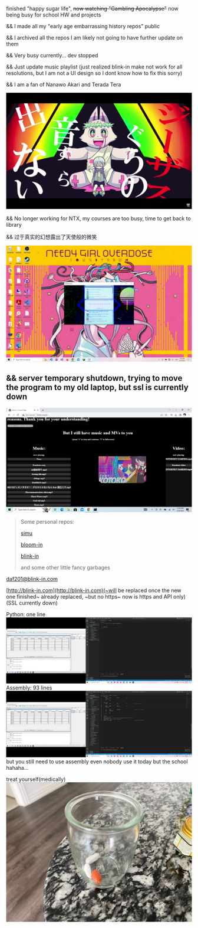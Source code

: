 <!-- Clearify first, my coding style is not as bad as my school GPA, living style nor myself

[![Anurag's GitHub stats](https://github-readme-stats.vercel.app/api?username=daf201)](https://github.com/anuraghazra/github-readme-stats)

[![Top Langs](https://github-readme-stats.vercel.app/api/top-langs/?username=daf201)](https://github.com/anuraghazra/github-readme-stats)

--- -->
finished "happy sugar life", ~~now watching "Gambling Apocalypse"~~ now being busy for school HW and projects

&& I made all my "early age embarrassing history repos" public 

&& I archived all the repos I am likely not going to have further update on them

&& Very busy currently... dev stopped

&& Just update music playlist (just realized blink-in make not work for all resolutions, but I am not a UI design so I dont know how to fix this sorry)

&& I am a fan of Nanawo Akari and Terada Tera

![](https://github.com/DAF201/DAF201/blob/main/images/Screenshot%20(313).png)

&& No longer working for NTX, my courses are too busy, time to get back to library

&& 过于真实的幻想露出了天使般的微笑

![](https://github.com/DAF201/DAF201/blob/main/images/Screenshot%20(281).png)

## && server temporary shutdown, trying to move the program to my old laptop, but ssl is currently down

![](https://github.com/DAF201/DAF201/blob/main/images/Screenshot%20(1).png)

[//]: # (&& A project I participated in designing started the test)

[//]: # (https://github.com/DAF201/DAF201/blob/main/images/5FE90B19-F08E-44C9-A10C-8E76C21A89BF.jpg)

> Some personal repos:
>
> [simu](https://github.com/DAF201/simu)
>
> [bloom-in](https://github.com/DAF201/bloom-in)
>
> [blink-in](https://github.com/DAF201/blink-in_v0.0.2)
>
> and some other little fancy garbages

daf201@blink-in.com

[http://blink-in.com](http://blink-in.com)(~will be replaced once the new one finished~ already replaced, ~but no https~ now is https and API only)(SSL currently down)

Python: one line
![](https://github.com/DAF201/DAF201/blob/main/images/Screenshot%20(261).png)
Assembly: 93 lines
![](https://github.com/DAF201/DAF201/blob/main/images/Screenshot%20(260).png)
but you still need to use assembly even nobody use it today but the school hahaha...

treat yourself(medically)
![](https://github.com/DAF201/DAF201/blob/main/images/1EB8CA75-F336-420A-B7FE-41BA381776CC.jpg)

<!-- 
No, I don't know android or any type of UI dev(that is why I self-taught JS ~actually most of my programming knowledge was self-taught~)

<details><summary>also if any of my co-worker is reading this because of my doc or what...</summary>
  
don't write something like
```javascript
function demo(x) {
    if (x == 0) {
        console.log('x = 0')
    } else {
        if (x == 1) {
            console.log('x = 1')
        } else {
            if (x == 2) {
                console.log('x = 2')
            }
        }
    }
}
var number = Math.floor(Math.random() * 3)
demo(number)
```
use if return instead
```javascript
function demo(x) {
    if (x == 0) {
        console.log('x = 0')
        return
    }
    if (x == 1) {
        console.log('x = 1')
        return
    }
    if (x == 2) {
        console.log('x = 2')
        return
    }
}
var number = Math.floor(Math.random() * 3)
demo(number)
```
Once I read 2000+ lines of if else to find a bug summer 2022 hahaha...
</detail>
 -->
